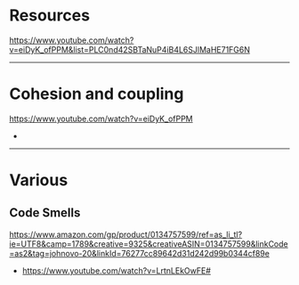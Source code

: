 # Resources

https://www.youtube.com/watch?v=eiDyK_ofPPM&list=PLC0nd42SBTaNuP4iB4L6SJlMaHE71FG6N



------------------------------------------------------------------
# Cohesion and coupling
https://www.youtube.com/watch?v=eiDyK_ofPPM

- 









------------------------------------------------------------------
# Various

## Code Smells

https://www.amazon.com/gp/product/0134757599/ref=as_li_tl?ie=UTF8&camp=1789&creative=9325&creativeASIN=0134757599&linkCode=as2&tag=johnovo-20&linkId=76277cc89642d31d242d99b0344cf89e

- https://www.youtube.com/watch?v=LrtnLEkOwFE#